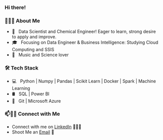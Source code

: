 ### Hi there! 

<!--
**onlyArsh/onlyArsh** is a ✨ _special_ ✨ repository because its `README.md` (this file) appears on your GitHub profile.
Here are some ideas to get you started:

- 🔭 I’m currently working on ...
- 🌱 I’m currently learning ...
- 👯 I’m looking to collaborate on ...
- 🤔 I’m looking for help with ...
- 💬 Ask me about ...
- 📫 How to reach me: ...
- 😄 Pronouns: ...
- ⚡ Fun fact: ...
-->

<h3> 👨🏻‍💻 About Me </h3>

- 🤔 &nbsp; Data Scientist and Chemical Engineer! Eager to learn, strong desire to apply and improve.
- 🎓 &nbsp; Focusing on Data Engineer & Business Intelligence: Studying Cloud Computing and SSIS
- 🌱 &nbsp; Music and Science lover 

<h3>🛠 Tech Stack</h3>

- 💻 &nbsp; Python | Numpy | Pandas | Scikit Learn | Docker | Spark | Machine Learning
- 🛢 &nbsp; SQL | Power BI
- 🔧 &nbsp; Git | Microsoft Azure

### 📫🤝🏻 Connect with Me

 - Connect with me on [LinkedIn](https://www.linkedin.com/in/jeanfabra/) 👨🏻‍💻
 - Shoot Me an [Email](mailto:jeanfabra11@gmail.com) 💌
